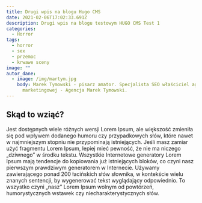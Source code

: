 ```yaml
---
title: Drugi wpis na blogu Hugo CMS
date: 2021-02-06T17:02:33.691Z
description: Drugi wpis na blogu testowym HUGO CMS Test 1
categories:
  - Horror
tags:
  - horror
  - sex
  - przemoc
  - krwawe sceny
image: ""
autor_dane:
  - image: /img/martym.jpg
    body: Marek Tymowski - pisarz amator. Specjalista SEO właściciel agencji
      marketingowej - Agencja Marek Tymowski.
---
```

<!--StartFragment-->

## Skąd to wziąć?

Jest dostępnych wiele różnych wersji Lorem Ipsum, ale większość zmieniła się pod wpływem dodanego humoru czy przypadkowych słów, które nawet w najmniejszym stopniu nie przypominają istniejących. Jeśli masz zamiar użyć fragmentu Lorem Ipsum, lepiej mieć pewność, że nie ma niczego „dziwnego” w środku tekstu. Wszystkie Internetowe generatory Lorem Ipsum mają tendencje do kopiowania już istniejących bloków, co czyni nasz pierwszym prawdziwym generatorem w Internecie. Używamy zawierającego ponad 200 łacińskich słów słownika, w kontekście wielu znanych sentencji, by wygenerować tekst wyglądający odpowiednio. To wszystko czyni „nasz” Lorem Ipsum wolnym od powtórzeń, humorystycznych wstawek czy niecharakterystycznych słów. 

<!--EndFragment-->